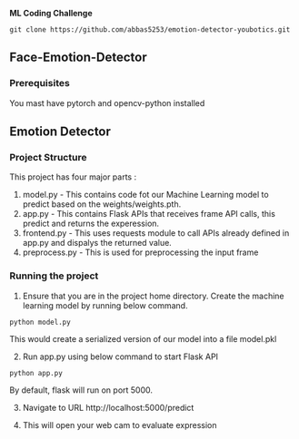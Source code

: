 <b>ML Coding Challenge</b>

```
git clone https://github.com/abbas5253/emotion-detector-youbotics.git
```

## Face-Emotion-Detector

### Prerequisites
You mast have pytorch and opencv-python installed

## Emotion Detector

### Project Structure
This project has four major parts :
1. model.py - This contains code fot our Machine Learning model to predict based on the weights/weights.pth.
2. app.py - This contains Flask APIs that receives frame API calls, this predict and returns the experession.
3. frontend.py - This uses requests module to call APIs already defined in app.py and dispalys the returned value.
4. preprocess.py - This is used for preprocessing the input frame

### Running the project
1. Ensure that you are in the project home directory. Create the machine learning model by running below command.
```
python model.py
```
This would create a serialized version of our model into a file model.pkl

2. Run app.py using below command to start Flask API
```
python app.py
```
By default, flask will run on port 5000.

3. Navigate to URL http://localhost:5000/predict

4. This will open your web cam to evaluate expression

